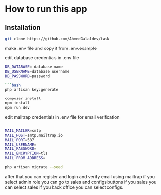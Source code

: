 # How to run this app


## Installation


```bash
git clone https://github.com/AhmedGalaldev/task
```
make .env file and copy it from .env.example

edit database credentials in .env file

```bash
DB_DATABASE= database name
DB_USERNAME=database username
DB_PASSWORD=password

```bash
php artisan key:generate
```
```bash
composer install
npm install
npm run dev
```

edit  mailtrap credentials in .env file for email verification

```bash

MAIL_MAILER=smtp
MAIL_HOST=smtp.mailtrap.io
MAIL_PORT=587
MAIL_USERNAME=
MAIL_PASSWORD=
MAIL_ENCRYPTION=tls
MAIL_FROM_ADDRESS=
```

```bash
php artisan migrate --seed
```
after that you can register and login and verify email using mailtrap
if you select admin role you can go to sales and configs buttons 
if you sales you can select sales
if you back office you can select configs.